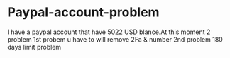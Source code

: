 # Paypal-account-problem
I have a paypal account that have 5022 USD blance.At this moment 2 problem 1st probem u have to will remove 2Fa &amp; number 2nd problem 180 days limit problem
